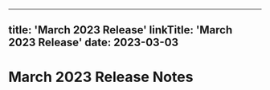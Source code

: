 ---
title: 'March 2023 Release'
linkTitle: 'March 2023 Release'
date: 2023-03-03
----

# March 2023 Release Notes